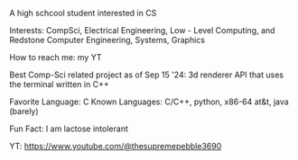 A high schcool student interested in CS

Interests: CompSci, Electrical Engineering, Low - Level Computing, and Redstone Computer Engineering, Systems, Graphics

How to reach me: my YT

Best Comp-Sci related project as of Sep 15 '24: 3d renderer API that uses the terminal written in C++

Favorite Language: C 
Known Languages: C/C++, python, x86-64 at&t, java (barely)

Fun Fact: I am lactose intolerant

YT: https://www.youtube.com/@thesupremepebble3690

<!---
thewhynow/thewhynow is a ✨ special ✨ repository because its `README.md` (this file) appears on your GitHub profile.
You can click the Preview link to take a look at your changes.
--->
